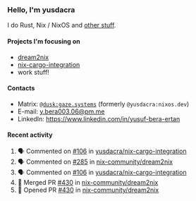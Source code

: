 ### Hello, I'm yusdacra

I do Rust, Nix / NixOS and [other stuff](https://gaze.systems/).

#### Projects I'm focusing on

- [dream2nix](https://github.com/nix-community/dream2nix)
- [nix-cargo-integration](https://github.com/yusdacra/nix-cargo-integration)
- work stuff!

#### Contacts

- Matrix: [`@dusk:gaze.systems`](https://matrix.to/#/@dusk:gaze.systems) (formerly `@yusdacra:nixos.dev`)
- E-mail: y.bera003.06@pm.me
- LinkedIn: https://www.linkedin.com/in/yusuf-bera-ertan

#### Recent activity

<!--START_SECTION:activity-->
1. 🗣 Commented on [#106](https://github.com/yusdacra/nix-cargo-integration/issues/106) in [yusdacra/nix-cargo-integration](https://github.com/yusdacra/nix-cargo-integration)
2. 🗣 Commented on [#285](https://github.com/nix-community/dream2nix/issues/285) in [nix-community/dream2nix](https://github.com/nix-community/dream2nix)
3. 🗣 Commented on [#106](https://github.com/yusdacra/nix-cargo-integration/issues/106) in [yusdacra/nix-cargo-integration](https://github.com/yusdacra/nix-cargo-integration)
4. 🎉 Merged PR [#430](https://github.com/nix-community/dream2nix/pull/430) in [nix-community/dream2nix](https://github.com/nix-community/dream2nix)
5. 💪 Opened PR [#430](https://github.com/nix-community/dream2nix/pull/430) in [nix-community/dream2nix](https://github.com/nix-community/dream2nix)
<!--END_SECTION:activity-->
